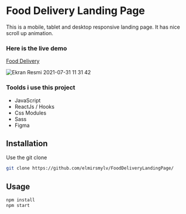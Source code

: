 # Food Delivery Landing Page

This is a mobile, tablet and desktop responsive landing page. It has nice scroll up animation.

### Here is the live demo

[Food Delivery](https://food-delivery-psi.vercel.app/)

![Ekran Resmi 2021-07-31 11 31 42](https://user-images.githubusercontent.com/59176193/127732582-a6181b39-eb89-48a1-83e5-3ca41fec3a21.png)


### Toolds i use this project

- JavaScript
- ReactJs / Hooks
- Css Modules
- Sass
- Figma

## Installation

Use the git clone

```bash
git clone https://github.com/elmirsmylv/FoodDeliveryLandingPage/
```

## Usage

```javascript
npm install
npm start
```
